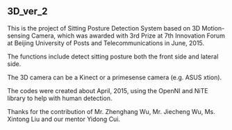 ## 3D_ver_2

This is the project of Sitting Posture Detection System based on 3D Motion-sensing Camera, which was awarded with 3rd Prize at 7th Innovation Forum at Beijing University of Posts and Telecommunications in June, 2015.

The functions include detect sitting posture both the front side and lateral side.

The 3D camera can be a Kinect or a primesense camera (e.g. ASUS xtion).

The codes were created about April, 2015, using the OpenNI and NiTE library to help with human detection.

Thanks for the contribution of Mr. Zhenghang Wu, Mr. Jiecheng Wu, Ms. Xintong Liu and our mentor Yidong Cui.
